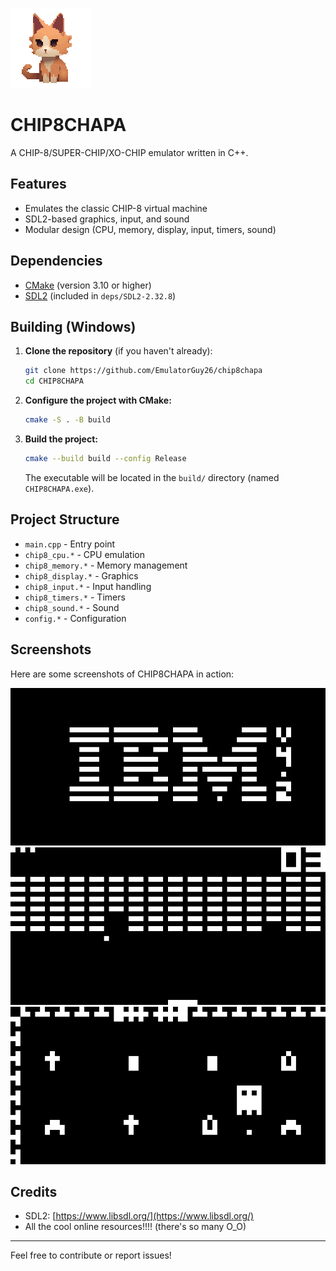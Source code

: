 ![CHIP8CHAPA Icon](img/chip8chapa.png)

# CHIP8CHAPA

A CHIP-8/SUPER-CHIP/XO-CHIP emulator written in C++.

## Features
- Emulates the classic CHIP-8 virtual machine
- SDL2-based graphics, input, and sound
- Modular design (CPU, memory, display, input, timers, sound)

## Dependencies
- [CMake](https://cmake.org/) (version 3.10 or higher)
- [SDL2](https://www.libsdl.org/) (included in `deps/SDL2-2.32.8`)

## Building (Windows)
1. **Clone the repository** (if you haven't already):
   ```sh
   git clone https://github.com/EmulatorGuy26/chip8chapa
   cd CHIP8CHAPA
   ```
2. **Configure the project with CMake:**
   ```sh
   cmake -S . -B build
   ```
3. **Build the project:**
   ```sh
   cmake --build build --config Release
   ```
   The executable will be located in the `build/` directory (named `CHIP8CHAPA.exe`).

## Project Structure
- `main.cpp` - Entry point
- `chip8_cpu.*` - CPU emulation
- `chip8_memory.*` - Memory management
- `chip8_display.*` - Graphics
- `chip8_input.*` - Input handling
- `chip8_timers.*` - Timers
- `chip8_sound.*` - Sound
- `config.*` - Configuration

## Screenshots

Here are some screenshots of CHIP8CHAPA in action:

![IBM Logo](img/screenshot_20250716_001418.png)
![Brickbreaker](img/screenshot_20250716_001605.png)
![Glitchy Ghost](img/screenshot_20250716_002414.png)

## Credits
- SDL2: [https://www.libsdl.org/](https://www.libsdl.org/)
- All the cool online resources!!!! (there's so many O_O)

---
Feel free to contribute or report issues! 
